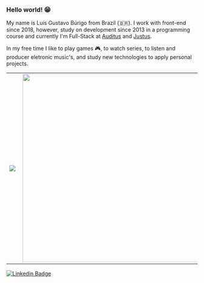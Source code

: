 ### Hello world! 😁

My name is Luís Gustavo Búrigo from Brazil (🇧🇷). I work with front-end since 2018, however, study on development since 2013 in a programming course and currently I'm Full-Stack at [Auditus](https://auditustec.com.br) and [Justus](https://www.sistemajustus.com.br).

In my free time I like to play games 🎮, to watch series,  to listen and producer eletronic music's, and study new technologies to apply personal projects.

<center>
  <table style="border: none;">
    <tr>
        <td><img style="max-width: 100%" align="left" src="https://github-readme-stats.vercel.app/api/top-langs/?username=gugaburigo29&hide=html&layout=compact&theme=default" /></td>
        <td><img style="max-width: 100%" width="495px" align="left" src="https://github-readme-stats.vercel.app/api?username=gugaburigo29&theme=default" /></td>
    </tr>   
  </table>
</center>

[![Linkedin Badge](https://img.shields.io/badge/-LinkedIn-blue?style=flat-square&logo=Linkedin&logoColor=white&link=https://www.linkedin.com/in/felipefialho)](https://www.linkedin.com/in/lu%C3%ADs-gustavo-burigo-alexandre-479202158/)

